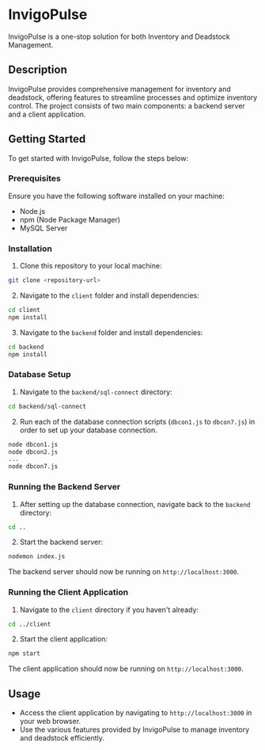 

# InvigoPulse

InvigoPulse is a one-stop solution for both Inventory and Deadstock Management.

## Description

InvigoPulse provides comprehensive management for inventory and deadstock, offering features to streamline processes and optimize inventory control. The project consists of two main components: a backend server and a client application.

## Getting Started

To get started with InvigoPulse, follow the steps below:

### Prerequisites

Ensure you have the following software installed on your machine:

- Node.js
- npm (Node Package Manager)
- MySQL Server

### Installation

1. Clone this repository to your local machine:

```bash
git clone <repository-url>
```

2. Navigate to the `client` folder and install dependencies:

```bash
cd client
npm install
```

3. Navigate to the `backend` folder and install dependencies:

```bash
cd backend
npm install
```

### Database Setup

1. Navigate to the `backend/sql-connect` directory:

```bash
cd backend/sql-connect
```

2. Run each of the database connection scripts (`dbcon1.js` to `dbcon7.js`) in order to set up your database connection.

```bash
node dbcon1.js
node dbcon2.js
...
node dbcon7.js
```

### Running the Backend Server

1. After setting up the database connection, navigate back to the `backend` directory:

```bash
cd ..
```

2. Start the backend server:

```bash
nodemon index.js
```

The backend server should now be running on `http://localhost:3000`.

### Running the Client Application

1. Navigate to the `client` directory if you haven't already:

```bash
cd ../client
```

2. Start the client application:

```bash
npm start
```

The client application should now be running on `http://localhost:3000`.

## Usage

- Access the client application by navigating to `http://localhost:3000` in your web browser.
- Use the various features provided by InvigoPulse to manage inventory and deadstock efficiently.

